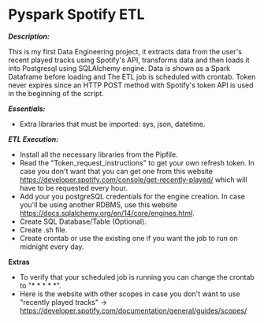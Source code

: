 # Pyspark Spotify ETL

***Description:***
 
This is my first Data Engineering project, it extracts data from the user's recent played tracks using Spotify's API, transforms data and then loads it into Postgresql using SQLAlchemy engine. Data is shown as a Spark Dataframe before loading and The ETL job is scheduled with crontab. Token never expires since an HTTP POST method with Spotify's token API is used in the beginning of the script. 

***Essentials:***

- Extra libraries that must be imported: sys, json, datetime.

***ETL Execution:***

- Install all the necessary libraries from the Pipfile.
- Read the "Token_request_instructions" to get your own refresh token. In case you don't want that you can get one from this website https://developer.spotify.com/console/get-recently-played/ which will have to be requested every hour. 
- Add your you postgreSQL credentials for the engine creation. In case you'll be using another RDBMS, use this website https://docs.sqlalchemy.org/en/14/core/engines.html.
- Create SQL Database/Table (Optional).
- Create .sh file.
- Create crontab or use the existing one if you want the job to run on midnight every day. 

**Extras**

- To verify that your scheduled job is running you can change the crontab to "* * * * *".
- Here is the website with other scopes in case you don't want to use "recently played tracks" -> https://developer.spotify.com/documentation/general/guides/scopes/